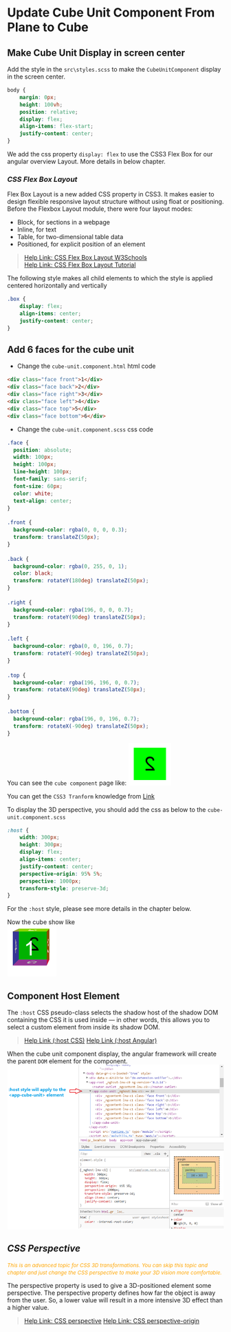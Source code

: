 # Update Cube Unit Component From Plane to Cube

## Make Cube Unit Display in screen center

Add the style in the `src\styles.scss` to make the `CubeUnitComponent` display in the screen center.

``` css
body {
    margin: 0px;
    height: 100vh;
    position: relative;
    display: flex;
    align-items: flex-start;
    justify-content: center;
}
```

We add the css property `display: flex` to use the CSS3 Flex Box for our angular overview Layout. More details in below chapter.

### _CSS Flex Box Layout_

Flex Box Layout is a new added CSS property in CSS3. It makes easier to design flexible responsive layout structure without using float or positioning.
Before the Flexbox Layout module, there were four layout modes:

- Block, for sections in a webpage  
- Inline, for text
- Table, for two-dimensional table data
- Positioned, for explicit position of an element

> [Help Link: CSS Flex Box Layout W3Schools](https://www.w3schools.com/css/css3_flexbox.asp)  
> [Help Link: CSS Flex Box Layout Tutorial](https://www.runoob.com/w3cnote/flex-grammar.html)

The following style makes all child elements to which the style is applied centered horizontally and vertically

``` css
.box {
    display: flex;
    align-items: center;
    justify-content: center;
}
```

## Add 6 faces for the cube unit  

- Change the `cube-unit.component.html` html code

``` html
<div class="face front">1</div>
<div class="face back">2</div>
<div class="face right">3</div>
<div class="face left">4</div>
<div class="face top">5</div>
<div class="face bottom">6</div>
```

- Change the `cube-unit.component.scss` css code

``` css
.face {
  position: absolute;
  width: 100px;
  height: 100px;
  line-height: 100px;
  font-family: sans-serif;
  font-size: 60px;
  color: white;
  text-align: center;
}

.front {
  background-color: rgba(0, 0, 0, 0.3);
  transform: translateZ(50px);
}

.back {
  background-color: rgba(0, 255, 0, 1);
  color: black;
  transform: rotateY(180deg) translateZ(50px);
}

.right {
  background-color: rgba(196, 0, 0, 0.7);
  transform: rotateY(90deg) translateZ(50px);
}

.left {
  background-color: rgba(0, 0, 196, 0.7);
  transform: rotateY(-90deg) translateZ(50px);
}

.top {
  background-color: rgba(196, 196, 0, 0.7);
  transform: rotateX(90deg) translateZ(50px);
}

.bottom {
  background-color: rgba(196, 0, 196, 0.7);
  transform: rotateX(-90deg) translateZ(50px);
}
```

You can see the `cube component` page like:
 ![face 6 plane](images/face_6_plane.png)

 You can get the `CSS3 Tranform` knowledge from [Link](https://www.w3school.com.cn/cssref/pr_transform.asp)

To display the 3D perspective, you should add the css as below to the `cube-unit.component.scss`

``` css
:host {
    width: 300px;
    height: 300px;
    display: flex;
    align-items: center;
    justify-content: center;
    perspective-origin: 95% 5%;
    perspective: 1000px;
    transform-style: preserve-3d;
}
```  

For the `:host` style, please see more details in the chapter below.

Now the cube show like  
![face 6 cube](images/face_6_cube.png)

## Component Host Element

The `:host` CSS pseudo-class selects the shadow host of the shadow DOM containing the CSS it is used inside — in other words, this allows you to select a custom element from inside its shadow DOM.  

> [Help Link (:host CSS)](https://developer.mozilla.org/en-US/docs/Web/CSS/:host)
> [Help Link (:host Angular)](https://angular.io/guide/component-styles#host)  

When the cube unit component display, the angular framework will create the parent `DOM` element for the component.
![host style](images/host_style.png)  

## _CSS Perspective_

<span style="font-size: 12px; color: orange; font-style: italic">This is an advanced topic for CSS 3D transformations. You can skip this topic and chapter and just change the CSS perspective to make your 3D vision more comfortable.</span>

The perspective property is used to give a 3D-positioned element some perspective.
The perspective property defines how far the object is away from the user. So, a lower value will result in a more intensive 3D effect than a higher value.  

> [Help Link: CSS perspective](https://www.w3schools.com/cssref/css3_pr_perspective.asp)
> [Help Link: CSS perspective-origin](https://www.w3schools.com/cssref/css3_pr_perspective-origin.asp)